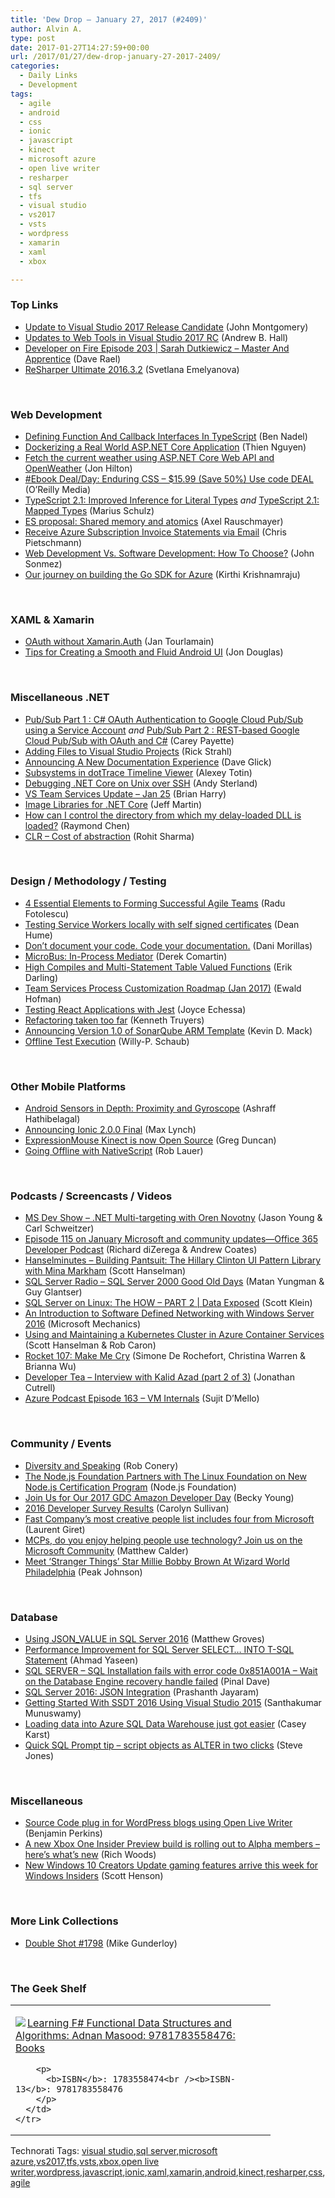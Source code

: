 ```yaml
---
title: 'Dew Drop – January 27, 2017 (#2409)'
author: Alvin A.
type: post
date: 2017-01-27T14:27:59+00:00
url: /2017/01/27/dew-drop-january-27-2017-2409/
categories:
  - Daily Links
  - Development
tags:
  - agile
  - android
  - css
  - ionic
  - javascript
  - kinect
  - microsoft azure
  - open live writer
  - resharper
  - sql server
  - tfs
  - visual studio
  - vs2017
  - vsts
  - wordpress
  - xamarin
  - xaml
  - xbox

---
```

### <a name="top"></a>Top Links

  * <a href="https://blogs.msdn.microsoft.com/visualstudio/2017/01/26/update-to-visual-studio-2017-release-candidate/" target="_blank">Update to Visual Studio 2017 Release Candidate</a> (John Montgomery)
  * <a href="https://blogs.msdn.microsoft.com/webdev/2017/01/26/updates-to-web-tools-in-visual-studio-2017-rc/" target="_blank">Updates to Web Tools in Visual Studio 2017 RC</a> (Andrew B. Hall)
  * <a href="http://developeronfire.com/podcast/episode-203-sarah-dutkiewicz-master-and-apprentice" target="_blank">Developer on Fire Episode 203 | Sarah Dutkiewicz &#8211; Master And Apprentice</a> (Dave Rael)
  * <a href="https://blog.jetbrains.com/dotnet/2017/01/26/resharper-ultimate-2016-3-2/" target="_blank">ReSharper Ultimate 2016.3.2</a> (Svetlana Emelyanova)

&nbsp;

### <a name="web"></a>Web Development

  * <a href="https://www.bennadel.com/blog/3217-defining-function-and-callback-interfaces-in-typescript.htm" target="_blank">Defining Function And Callback Interfaces In TypeScript</a> (Ben Nadel)
  * <a href="http://thienn.com/dockerizing-real-world-aspnetcore-application/" target="_blank">Dockerizing a Real World ASP.NET Core Application</a> (Thien Nguyen)
  * <a href="https://jonhilton.net/2017/01/24/retrieve-data-from-a-third-party-openweather-api-using-asp-net-core-web-api/" target="_blank">Fetch the current weather using ASP.NET Core Web API and OpenWeather</a> (Jon Hilton)
  * <a href="http://feedproxy.google.com/~r/oreilly/news/~3/bd3y4WeZ1hw/9781787282803.do" target="_blank">#Ebook Deal/Day: Enduring CSS &#8211; $15.99 (Save 50%) Use code DEAL</a> (O&#8217;Reilly Media)
  * <a href="http://feedproxy.google.com/~r/mariusschulz/~3/8ZvEZyrpQ88/typescript-2-1-improved-inference-for-literal-types" target="_blank">TypeScript 2.1: Improved Inference for Literal Types</a> _and_ <a href="https://blog.mariusschulz.com/2017/01/20/typescript-2-1-mapped-types" target="_blank">TypeScript 2.1: Mapped Types</a> (Marius Schulz)
  * <a href="http://feedproxy.google.com/~r/2ality/~3/uGIMZIulF5c/shared-array-buffer.html" target="_blank">ES proposal: Shared memory and atomics</a> (Axel Rauschmayer)
  * <a href="https://buildazure.com/2017/01/27/receive-azure-invoice-statements-via-email/" target="_blank">Receive Azure Subscription Invoice Statements via Email</a> (Chris Pietschmann)
  * <a href="https://simpleprogrammer.com/2017/01/26/web-development-vs-software-development-choose/" target="_blank">Web Development Vs. Software Development: How To Choose?</a> (John Sonmez)
  * <a href="https://azure.microsoft.com/blog/our-journey-on-building-the-go-sdk-for-azure/" target="_blank">Our journey on building the Go SDK for Azure</a> (Kirthi Krishnamraju)

&nbsp;

### <a name="silverlight"></a>XAML & Xamarin

  * <a href="http://www.devprotocol.com/oauth-without-xamarin-auth/" target="_blank">OAuth without Xamarin.Auth</a> (Jan Tourlamain)
  * <a href="https://blog.xamarin.com/tips-for-creating-a-smooth-and-fluid-android-ui/" target="_blank">Tips for Creating a Smooth and Fluid Android UI</a> (Jon Douglas)

&nbsp;

### <a name="dotnet"></a>Miscellaneous .NET

  * <a href="https://blog.falafel.com/oauth-google-cloud-authentication/" target="_blank">Pub/Sub Part 1 : C# OAuth Authentication to Google Cloud Pub/Sub using a Service Account</a> _and_ <a href="https://blog.falafel.com/rest-google-cloud-pubsub-with-oauth/" target="_blank">Pub/Sub Part 2 : REST-based Google Cloud Pub/Sub with OAuth and C#</a> (Carey Payette)
  * <a href="http://feedproxy.google.com/~r/RickStrahl/~3/7DTN9IwICIs/Adding-Files-to-Visual-Studio-Projects" target="_blank">Adding Files to Visual Studio Projects</a> (Rick Strahl)
  * <a href="https://daveaglick.com/posts/announcing-a-new-documentation-experience" target="_blank">Announcing A New Documentation Experience</a> (Dave Glick)
  * <a href="https://blog.jetbrains.com/dotnet/2017/01/26/subsystems-in-dottrace-timeline-viewer/" target="_blank">Subsystems in dotTrace Timeline Viewer</a> (Alexey Totin)
  * <a href="https://blogs.msdn.microsoft.com/visualstudioalm/2017/01/26/debugging-net-core-on-unix-over-ssh/" target="_blank">Debugging .NET Core on Unix over SSH</a> (Andy Sterland)
  * <a href="https://blogs.msdn.microsoft.com/bharry/2017/01/26/vs-team-services-update-jan-25/" target="_blank">VS Team Services Update – Jan 25</a> (Brian Harry)
  * <a href="http://www.infoq.com/news/2017/01/net-core-imaging?utm_campaign=infoq_content&utm_source=infoq&utm_medium=feed&utm_term=global" target="_blank">Image Libraries for .NET Core</a> (Jeff Martin)
  * <a href="https://blogs.msdn.microsoft.com/oldnewthing/20170126-00/?p=95265" target="_blank">How can I control the directory from which my delay-loaded DLL is loaded?</a> (Raymond Chen)
  * <a href="https://rohiton.wordpress.com/2017/01/26/clr-cost-of-abstraction/" target="_blank">CLR – Cost of abstraction</a> (Rohit Sharma)

&nbsp;

### <a name="design"></a>Design / Methodology / Testing

  * <a href="http://blogs.adobe.com/creativecloud/4-essential-elements-to-forming-successful-agile-teams" target="_blank">4 Essential Elements to Forming Successful Agile Teams</a> (Radu Fotolescu)
  * <a href="http://feedproxy.google.com/~r/DeanHumesBlog/~3/tDe1pzYoFZ4/10155" target="_blank">Testing Service Workers locally with self signed certificates</a> (Dean Hume)
  * <a href="https://dev.to/raddikx/dont-document-your-code-code-your-documentation" target="_blank">Don’t document your code. Code your documentation.</a> (Dani Morillas)
  * <a href="http://codeopinion.com/microbus-in-process-mediator/" target="_blank">MicroBus: In-Process Mediator</a> (Derek Comartin)
  * <a href="http://feedproxy.google.com/~r/BrentOzar-SqlServerDba/~3/9HHjYUBmw6A/" target="_blank">High Compiles and Multi-Statement Table Valued Functions</a> (Erik Darling)
  * <a href="https://blogs.msdn.microsoft.com/visualstudioalm/2017/01/26/team-services-process-customization-roadmap-jan-2017/" target="_blank">Team Services Process Customization Roadmap (Jan 2017)</a> (Ewald Hofman)
  * <a href="https://auth0.com/blog/testing-react-applications-with-jest/" target="_blank">Testing React Applications with Jest</a> (Joyce Echessa)
  * <a href="http://feedproxy.google.com/~r/KennethTruyers/~3/4TVzsmtnxuM/" target="_blank">Refactoring taken too far</a> (Kenneth Truyers)
  * <a href="https://blogs.msdn.microsoft.com/visualstudioalmrangers/2017/01/26/announcing-version-1-0-of-sonarqube-arm-template/" target="_blank">Announcing Version 1.0 of SonarQube ARM Template</a> (Kevin D. Mack)
  * <a href="https://blogs.msdn.microsoft.com/visualstudioalmrangers/2017/01/26/offline-test-execution/" target="_blank">Offline Test Execution</a> (Willy-P. Schaub)

&nbsp;

### <a name="mobile"></a>Other Mobile Platforms

  * <a href="https://code.tutsplus.com/tutorials/android-sensors-in-depth-proximity-and-gyroscope--cms-28084" target="_blank">Android Sensors in Depth: Proximity and Gyroscope</a> (Ashraff Hathibelagal)
  * <a href="http://blog.ionic.io/announcing-ionic-2-0-0-final/" target="_blank">Announcing Ionic 2.0.0 Final</a> (Max Lynch)
  * <a href="https://channel9.msdn.com/coding4fun/kinect/ExpressionMouse-Kinect-is-now-Open-Source?WT.mc_id=DX_MVP4025064" target="_blank">ExpressionMouse Kinect is now Open Source</a> (Greg Duncan)
  * <a href="http://developer.telerik.com/products/nativescript/going-off-the-grid-with-nativescript/" target="_blank">Going Offline with NativeScript</a> (Rob Lauer)

&nbsp;

### <a name="podcasts"></a>Podcasts / Screencasts / Videos

  * <a href="http://msdevshow.com/2017/01/dot-net-multi-targeting-with-oren-novotny/" target="_blank">MS Dev Show &#8211; .NET Multi-targeting with Oren Novotny</a> (Jason Young & Carl Schweitzer)
  * <a href="http://blogs.office.com/2017/01/26/episode-115-january-microsoft-community-updates-office-365-developer-podcast/" target="_blank">Episode 115 on January Microsoft and community updates—Office 365 Developer Podcast</a> (Richard diZerega & Andrew Coates)
  * <a href="http://www.hanselminutes.com/default.aspx?ShowID=18551" target="_blank">Hanselminutes &#8211; Building Pantsuit: The Hillary Clinton UI Pattern Library with Mina Markham</a> (Scott Hanselman)
  * <a href="http://www.sqlserverradio.com/show65/" target="_blank">SQL Server Radio &#8211; SQL Server 2000 Good Old Days</a> (Matan Yungman & Guy Glantser)
  * <a href="https://channel9.msdn.com/Shows/Data-Exposed/SQL-Server-on-Linux-The-HOW-PART-2?WT.mc_id=DX_MVP4025064" target="_blank">SQL Server on Linux: The HOW &#8211; PART 2 | Data Exposed</a> (Scott Klein)
  * <a href="http://www.youtube.com/watch?v=f501zUUcXD0" target="_blank">An Introduction to Software Defined Networking with Windows Server 2016</a> (Microsoft Mechanics)
  * <a href="https://channel9.msdn.com/Shows/Azure-Friday/Using-and-Maintaining-a-Kubernetes-Cluster-in-Azure-Container-Services?WT.mc_id=DX_MVP4025064" target="_blank">Using and Maintaining a Kubernetes Cluster in Azure Container Services</a> (Scott Hanselman & Rob Caron)
  * <a href="http://relay.fm/rocket/107" target="_blank">Rocket 107: Make Me Cry</a> (Simone De Rochefort, Christina Warren & Brianna Wu)
  * <a href="http://feedproxy.google.com/~r/DeveloperTea/~3/rx5o0ay661Q/58518-interview-with-kalid-azad-part-2-of-3" target="_blank">Developer Tea &#8211; Interview with Kalid Azad (part 2 of 3)</a> (Jonathan Cutrell)
  * <a href="http://azpodcast.azurewebsites.net/post/Episode-163-VM-Internals" target="_blank">Azure Podcast Episode 163 &#8211; VM Internals</a> (Sujit D&#8217;Mello)

&nbsp;

### <a name="events"></a>Community / Events

  * <a href="http://feedproxy.google.com/~r/wekeroad/EeKc/~3/36oSw_uTvLE/" target="_blank">Diversity and Speaking</a> (Rob Conery)
  * <a href="https://nodejs.org/en/blog/announcements/nodejs-certified-developer-program" target="_blank">The Node.js Foundation Partners with The Linux Foundation on New Node.js Certification Program</a> (Node.js Foundation)
  * <a href="https://developer.amazon.com/blogs/post/91899eca-bcaf-49a3-b2b0-ed716599d448/join-us-for-our-2017-gdc-amazon-developer-day" target="_blank">Join Us for Our 2017 GDC Amazon Developer Day</a> (Becky Young)
  * <a href="https://www.cycligent.com/blog/2016-developer-survey-results/" target="_blank">2016 Developer Survey Results</a> (Carolyn Sullivan)
  * <a href="http://feedproxy.google.com/~r/winbetadotorg/~3/NLhj48sek-k/fast-companys-most-creative-people-list-includes-four-from-microsoft" target="_blank">Fast Company’s most creative people list includes four from Microsoft</a> (Laurent Giret)
  * <a href="https://borntolearn.mslearn.net/b/weblog/posts/mcp-s-do-you-enjoy-helping-people-use-technology-join-us-on-the-microsoft-community" target="_blank">MCPs, do you enjoy helping people use technology? Join us on the Microsoft Community</a> (Matthew Calder)
  * <a href="http://www.geekadelphia.com/2017/01/26/meet-stranger-things-star-millie-bobby-brown-at-wizard-world-philadelphia/" target="_blank">Meet ‘Stranger Things’ Star Millie Bobby Brown At Wizard World Philadelphia</a> (Peak Johnson)

&nbsp;

### <a name="sql"></a>Database

  * <a href="http://feedproxy.google.com/~r/CrossCuttingConcerns/~3/Y16ayx88Iho/Using-JSONVALUE-in-SQL-Server-2016" target="_blank">Using JSON_VALUE in SQL Server 2016</a> (Matthew Groves)
  * <a href="http://feedproxy.google.com/~r/MSSQLTips-LatestSqlServerTips/~3/PPKItCNh1-c/tip.asp" target="_blank">Performance Improvement for SQL Server SELECT&#8230; INTO T-SQL Statement</a> (Ahmad Yaseen)
  * <a href="https://blog.sqlauthority.com/2017/01/27/sql-server-sql-installation-fails-error-code-0x851a001a-wait-database-engine-recovery-handle-failed/" target="_blank">SQL SERVER – SQL Installation fails with error code 0x851A001A – Wait on the Database Engine recovery handle failed</a> (Pinal Dave)
  * <a href="https://dzone.com/articles/sql-server-2016-json-integration?utm_medium=feed&utm_source=feedpress.me&utm_campaign=Feed%3A+dzone" target="_blank">SQL Server 2016: JSON Integration</a> (Prashanth Jayaram)
  * <a href="http://www.c-sharpcorner.com/article/getting-started-with-ssdt-2016-using-visual-studio-2015/" target="_blank">Getting Started With SSDT 2016 Using Visual Studio 2015</a> (Santhakumar Munuswamy)
  * <a href="https://azure.microsoft.com/blog/loading-data-into-azure-sql-dw-just-got-easier/" target="_blank">Loading data into Azure SQL Data Warehouse just got easier</a> (Casey Karst)
  * <a href="http://www.red-gate.com/blog/sql-prompt-tip-script-objects-as-alter" target="_blank">Quick SQL Prompt tip – script objects as ALTER in two clicks</a> (Steve Jones)

&nbsp;

### <a name="misc"></a>Miscellaneous

  * <a href="https://blogs.msdn.microsoft.com/benjaminperkins/2017/01/27/source-code-plug-in-for-wordpress-blogs-using-open-live-writer/" target="_blank">Source Code plug in for WordPress blogs using Open Live Writer</a> (Benjamin Perkins)
  * <a href="http://feedproxy.google.com/~r/neowin-main/~3/dnoE1J1YqqA/a-new-xbox-one-insider-preview-build-is-rolling-out-to-alpha-members---heres-whats-new" target="_blank">A new Xbox One Insider Preview build is rolling out to Alpha members &#8211; here&#8217;s what&#8217;s new</a> (Rich Woods)
  * <a href="http://blogs.windows.com/windowsexperience/2017/01/25/new-windows-10-creators-update-gaming-features-arrive-week-windows-insiders/?WT.mc_id=DX_MVP4025064" target="_blank">New Windows 10 Creators Update gaming features arrive this week for Windows Insiders</a> (Scott Henson)

&nbsp;

### <a name="links"></a>More Link Collections

  * <a href="http://afreshcup.com/home/2017/1/27/double-shot-1798.html" target="_blank">Double Shot #1798</a> (Mike Gunderloy)

&nbsp;

### <a name="shelf"></a>The Geek Shelf

<div id="scid:7dc1bd33-94bd-46fd-a20b-0131235bcd47:c3d021c3-98ca-4f79-bd6c-87422e5604b3" class="wlWriterEditableSmartContent" style="float: none; padding-bottom: 0px; padding-top: 0px; padding-left: 0px; margin: 0px; display: inline; padding-right: 0px">
  <table cellspacing="0" cellpadding="2" width="400" border="0" unselectable="on">
    <tr>
      <td valign="top" width="400">
        <p>
          <a title="Learning F# Functional Data Structures and Algorithms: Adnan Masood: 9781783558476: Books" href="http://www.amazon.com/exec/obidos/ASIN/1783558474/amavin-20"><img data-recalc-dims="1" decoding="async" src="https://i0.wp.com/images.amazon.com/images/P/1783558474.01.MZZZZZZZ.jpg?w=660" border="0" align="left" style="float:left" />Learning F# Functional Data Structures and Algorithms: Adnan Masood: 9781783558476: Books</a>
        </p>
        
        <p>
          <b>ISBN</b>: 1783558474<br /><b>ISBN-13</b>: 9781783558476
        </p>
      </td>
    </tr>
  </table>
</div>

<div id="scid:77ECF5F8-D252-44F5-B4EB-D463C5396A79:1d365533-d5cc-4072-8f5c-1baa2f2105b6" class="wlWriterEditableSmartContent" style="float: none; padding-bottom: 0px; padding-top: 0px; padding-left: 0px; margin: 0px; display: inline; padding-right: 0px">
  Technorati Tags: <a href="http://technorati.com/tags/visual+studio" rel="tag">visual studio</a>,<a href="http://technorati.com/tags/sql+server" rel="tag">sql server</a>,<a href="http://technorati.com/tags/microsoft+azure" rel="tag">microsoft azure</a>,<a href="http://technorati.com/tags/vs2017" rel="tag">vs2017</a>,<a href="http://technorati.com/tags/tfs" rel="tag">tfs</a>,<a href="http://technorati.com/tags/vsts" rel="tag">vsts</a>,<a href="http://technorati.com/tags/xbox" rel="tag">xbox</a>,<a href="http://technorati.com/tags/open+live+writer" rel="tag">open live writer</a>,<a href="http://technorati.com/tags/wordpress" rel="tag">wordpress</a>,<a href="http://technorati.com/tags/javascript" rel="tag">javascript</a>,<a href="http://technorati.com/tags/ionic" rel="tag">ionic</a>,<a href="http://technorati.com/tags/xaml" rel="tag">xaml</a>,<a href="http://technorati.com/tags/xamarin" rel="tag">xamarin</a>,<a href="http://technorati.com/tags/android" rel="tag">android</a>,<a href="http://technorati.com/tags/kinect" rel="tag">kinect</a>,<a href="http://technorati.com/tags/resharper" rel="tag">resharper</a>,<a href="http://technorati.com/tags/css" rel="tag">css</a>,<a href="http://technorati.com/tags/agile" rel="tag">agile</a>
</div>